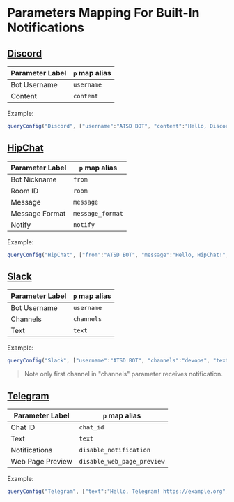 # Parameters Mapping For Built-In Notifications

## [Discord](./notifications/discord.md)

| Parameter Label | `p` map alias |
| ---| ---|
|Bot Username|`username`|
|Content|`content`|

Example:

```javascript
queryConfig("Discord", ["username":"ATSD BOT", "content":"Hello, Discord!"])
```

## [HipChat](./notifications/hipchat.md)

| Parameter Label | `p` map alias |
| ---| ---|
|Bot Nickname|`from`|
|Room ID|`room`|
|Message|`message`|
|Message Format|`message_format`|
|Notify|`notify`|

Example:

```javascript
queryConfig("HipChat", ["from":"ATSD BOT", "message":"Hello, HipChat!", "notify":"true"])
```

## [Slack](./notifications/slack.md)

| Parameter Label | `p` map alias |
| ---| ---|
|Bot Username|`username`|
|Channels|`channels`|
|Text|`text`|

Example:

```javascript
queryConfig("Slack", ["username":"ATSD BOT", "channels":"devops", "text":"Hello, Slack!"])
```

> Note only first channel in "channels" parameter receives notification.

## [Telegram](./notifications/telegram.md)

| Parameter Label | `p` map alias |
| ---| ---|
|Chat ID|`chat_id`|
|Text|`text`|
|Notifications|`disable_notification`|
|Web Page Preview|`disable_web_page_preview`|

Example:

```javascript
queryConfig("Telegram", ["text":"Hello, Telegram! https://example.org", "disable_web_page_preview":"false"])
```